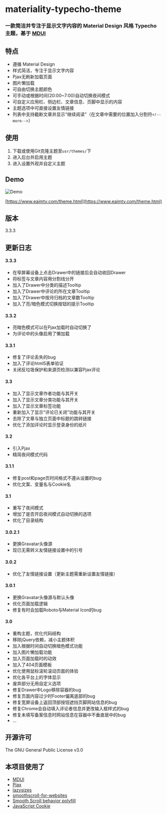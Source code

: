 # materiality-typecho-theme

### 一款简洁并专注于显示文字内容的 Material Design 风格 Typecho 主题，基于 [MDUI](https://www.mdui.org/)

## 特点
- 遵循 Material Design
- 样式简洁，专注于显示文字内容
- Pjax无刷新加载页面
- 图片懒加载
- 可自由切换主题颜色
- 可手动或根据时间(20:00~7:00)自动切换夜间模式
- 可自定义应用栏、侧边栏、文章信息、页脚中显示的内容
- 主题选项中可直接设置友情链接
- 列表中支持截断文章并显示“继续阅读”（在文章中需要的位置加入分割符`<!--more-->`）

## 使用
1. 下载或使用Git克隆主题至`usr/themes/`下
2. 进入后台并启用主题
3. 进入设置外观并自定义主题

## Demo

![Demo](https://raw.githubusercontent.com/EAimTY/materiality-typecho-theme/master/screenshot.png)

[https://www.eaimty.com/theme.html](https://www.eaimty.com/theme.html)

## 版本
3.3.3

## 更新日志
#### 3.3.3
- 在窄屏幕设备上点击Drawer中的链接后会自动收回Drawer
- 将标签与文章内容用分割线分开
- 加入了Drawer中分类的描述Tooltip
- 加入了Drawer中评论的所在文章Tooltip
- 加入了Drawer中按月归档的文章数Tooltip
- 加入了亮/暗色模式切换按钮的提示Tooltip
#### 3.3.2
- 亮暗色模式可以在Pjax加载时自动切换了
- 为评论中的头像启用了懒加载
#### 3.3.1
- 修复了评论丢失的bug
- 加入了评论html5表单验证
- 关闭反垃圾保护和来源页检测以兼容Pjax评论
#### 3.3
- 加入了显示文章作者功能与其开关
- 加入了显示文章分类功能与其开关
- 加入了显示文章标签功能
- 重新加入了显示“评论已关闭”功能与其开关
- 去除了文章与独立页面中标题的跳转链接
- 优化了添加评论时显示登录身份的纸片
#### 3.2
- 引入Pjax
- 精简夜间模式代码
#### 3.1.1
- 修复post和page页时间格式不遵从设置的bug
- 优化文案、变量名与Cookie名
#### 3.1
- 重写了夜间模式
- 增加了是否开启夜间模式自动切换的选项
- 优化了目录结构
#### 3.0.2.1
- 更换Gravatar头像源
- 现已无需转义友情链接设置中的引号
#### 3.0.2
- 优化了友情链接设置（更新主题需重新设置友情链接）
#### 3.0.1
- 更换Gravatar头像源与默认头像
- 优化页面加载逻辑
- 修复有时会加载Roboto与Material Icon的bug
#### 3.0
- 重构主题，优化代码结构
- 移除jQuery依赖，减小主题体积
- 加入根据时间自动切换暗色模式功能
- 加入图片懒加载功能
- 加入页面加载时的动效
- 加入了404页面模板
- 优化使用鼠标滚轮滚动页面的体验
- 优化各平台上的字体显示
- 废弃部分无用自定义选项
- 修复Drawer中Logo移除容器的bug
- 修复页面内容过少时Footer偏离底部的bug
- 修复宽屏设备上返回顶部按钮遮挡页脚网站信息的bug
- 修复Chrome会自动填入评论者信息并更改输入框样式的bug
- 修复未填写备案信息时网站信息在容器中不垂直居中的bug
- ...

## 开源许可
The GNU General Public License v3.0

## 本项目使用了
- [MDUI](https://www.mdui.org/)
- [Pjax](https://github.com/MoOx/pjax)
- [lazysizes](https://github.com/aFarkas/lazysizes)
- [smoothscroll-for-websites](https://github.com/gblazex/smoothscroll-for-websites)
- [Smooth Scroll behavior polyfill](https://github.com/iamdustan/smoothscroll)
- [JavaScript Cookie](https://github.com/js-cookie/js-cookie)
